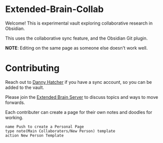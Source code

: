 # Extended-Brain-Collab

Welcome! This is experimental vault exploring collaborative research in Obsidian.

This uses the collaborative sync feature, and the Obsidian Git plugin.

**NOTE**: Editing on the same page as someone else doesn't work well.

# Contributing

Reach out to [Danny Hatcher](https://twitter.com/DannyHatcher) if you have a sync account, so you can be added to the vault.

Please join the [Extended Brain Server](https://discord.gg/KqMVXkwSfx) to discuss topics and ways to move forwards.

Each contributer can create a page for their own notes and doodles for working.

```button
name Push to create a Personal Page
type note(Main Collaboraters/New Person) template
action New Person Template
```



